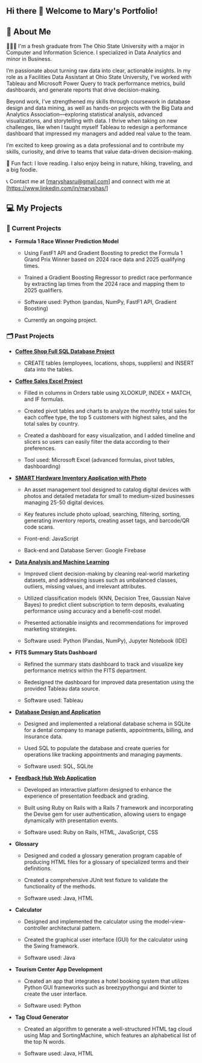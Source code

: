 ## Hi there 👋 Welcome to Mary's Portfolio!

## 🚀 About Me
👩🏻‍🎓 I'm a fresh graduate from The Ohio State University with a major in Computer and Information Science. I specialized in Data Analytics and minor in Business.

I’m passionate about turning raw data into clear, actionable insights. In my role as a Facilities Data Assistant at Ohio State University, I’ve worked with Tableau and Microsoft Power Query to track performance metrics, build dashboards, and generate reports that drive decision-making.

Beyond work, I’ve strengthened my skills through coursework in database design and data mining, as well as hands-on projects with the Big Data and Analytics Association—exploring statistical analysis, advanced visualizations, and storytelling with data. I thrive when taking on new challenges, like when I taught myself Tableau to redesign a performance dashboard that impressed my managers and added real value to the team.

I’m excited to keep growing as a data professional and to contribute my skills, curiosity, and drive to teams that value data-driven decision-making.

💌 Fun fact: I love reading. I also enjoy being in nature, hiking, traveling, and a big foodie.

📞 Contact me at [maryshasru@gmail.com] and connect with me at [https://www.linkedin.com/in/maryshas/]



## 💻 My Projects

### 🌟 Current Projects
- **Formula 1 Race Winner Prediction Model**  
  - Using FastF1 API and Gradient Boosting to predict the Formula 1 Grand Prix Winner based on 2024 race data and 2025 qualifying times.
 
  - Trained a Gradient Boosting Regressor to predict race performance by extracting lap times from the 2024 race and mapping them to 2025 qualifiers.
 
  - Software used: Python (pandas, NumPy, FastF1 API, Gradient Boosting)
 
  - Currently an ongoing project.
 
### 🗂️ Past Projects
- **[Coffee Shop Full SQL Database Project](https://github.com/maryshas/Coffee-Shop-Full-SQL-Database-Project)**  
  - CREATE tables (employees, locations, shops, suppliers) and INSERT data into the tables.
    
- **[Coffee Sales Excel Project](https://github.com/maryshas/Coffee-Sales-Excel-Project)**  
  - Filled in columns in Orders table using XLOOKUP, INDEX + MATCH, and IF formulas.
    
  - Created pivot tables and charts to analyze the monthly total sales for each coffee type, the top 5 customers with highest sales, and the total sales by country.
 
  - Created a dashboard for easy visualization, and I added timeline and slicers so users can easily filter the data according to their preferences.
 
  - Tool used: Microsoft Excel (advanced formulas, pivot tables, dashboarding)
    
- **[SMART Hardware Inventory Application with Photo](https://github.com/Leslieie/5915-Capstone-Project)**  
  - An asset management tool designed to catalog digital devices with photos and detailed metadata for small to medium-sized businesses managing 25-50 digital devices.
  
  - Key features include photo upload, searching, filtering, sorting, generating inventory reports, creating asset tags, and barcode/QR code scans.
  
  - Front-end: JavaScript
  
  - Back-end and Database Server: Google Firebase

- **[Data Analysis and Machine Learning](https://github.com/maryshas/Data-Analysis-and-Machine-Learning)**
  - Improved client decision-making by cleaning real-world marketing datasets, and addressing issues such as unbalanced classes, outliers, missing values, and irrelevant attributes.
 
  - Utilized classification models (KNN, Decision Tree, Gaussian Naive Bayes) to predict client subscription to term deposits, evaluating performance using accuracy and a benefit-cost model.
 
  - Presented actionable insights and recommendations for improved marketing strategies.
 
  - Software used: Python (Pandas, NumPy), Jupyter Notebook (IDE)
 
- **FITS Summary Stats Dashboard**
  -  Refined the summary stats dashboard to track and visualize key performance metrics within the FITS department.
 
  -  Redesigned the dashboard for improved data presentation using the provided Tableau data source.
 
  -  Software used: Tableau
 
- **[Database Design and Application](https://github.com/maryshas/Database-Design-and-Application)**
  - Designed and implemented a relational database schema in SQLite for a dental company to manage patients, appointments, billing, and insurance data.
 
  - Used SQL to populate the database and create queries for operations like tracking appointments and managing payments.
 
  - Software used: SQL, SQLite
 
- **[Feedback Hub Web Application](https://github.com/orgs/cse3901-osu-2024sp-910/teams/group-6/repositories)**
  - Developed an interactive platform designed to enhance the experience of presentation feedback and grading.
 
  - Built using Ruby on Rails with a Rails 7 framework and incorporating the Devise gem for user authentication, allowing users to engage dynamically with presentation events.
 
  - Software used: Ruby on Rails, HTML, JavaScript, CSS
 
- **Glossary**
  - Designed and coded a glossary generation program capable of producing HTML files for a glossary of specialized terms and their definitions.
 
  - Created a comprehensive JUnit test fixture to validate the functionality of the methods.
 
  - Software used: Java, HTML
 
- **Calculator**
  - Designed and implemented the calculator using the model-view-controller architectural pattern.
 
  - Created the graphical user interface (GUI) for the calculator using the Swing framework.
 
  - Software used: Java
 
- **Tourism Center App Development**
  - Created an app that integrates a hotel booking system that utilizes Python GUI frameworks such as breezypythongui and tkinter to create the user interface.
 
  - Software used: Python
 
- **Tag Cloud Generator**
  - Created an algorithm to generate a well-structured HTML tag cloud using Map and SortingMachine, which features an alphabetical list of the top N words.
 
  - Software used: Java, HTML
<!--
**maryshas/maryshas** is a ✨ _special_ ✨ repository because its `README.md` (this file) appears on your GitHub profile.

Here are some ideas to get you started:

- 🔭 I’m currently working on ...
- 🌱 I’m currently learning ...
- 👯 I’m looking to collaborate on ...
- 🤔 I’m looking for help with ...
- 💬 Ask me about ...
- 📫 How to reach me: ...
- 😄 Pronouns: ...
- ⚡ Fun fact: ...
-->
